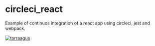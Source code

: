 # circleci_react
Example of continuos integration of a react app using circleci, jest and webpack.

[![torraagus](https://circleci.com/gh/torraagus/circleci_react/tree/feature.svg?style=svg)](https://circleci.com/gh/torraagus)
